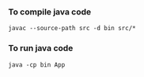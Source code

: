 ### To compile java code

```
javac --source-path src -d bin src/*
```

### To run java code

```
java -cp bin App
```
